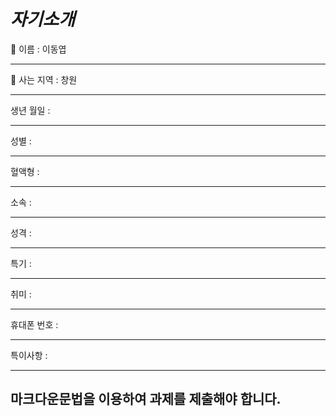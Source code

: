 *자기소개*
=======================

:name_badge: 이름 : 이동엽
*****
:house_with_garden: 사는 지역 : 창원
*****
생년 월일 : 
*****
성별 : 
*****
혈액형 : 
*****
소속 : 
*****
성격 : 
*****
특기 : 
*****
취미 : 
*****
휴대폰 번호 : 

*****
특이사항 :

*****
마크다운문법을 이용하여 과제를 제출해야 합니다.
----------------------
